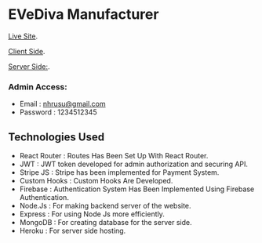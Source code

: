 # EVeDiva Manufacturer

[Live Site](https://evediva-manufacturer.web.app).

[Client Side](https://github.com/programming-hero-web-course1/manufacturer-website-client-side-najmul-rusu).

[Server Side:](https://github.com/programming-hero-web-course1/manufacturer-website-server-side-najmul-rusu).

### Admin Access:
* Email : nhrusu@gmail.com
* Password : 1234512345

## Technologies Used

* React Router : Routes Has Been Set Up With React Router.
* JWT : JWT token developed for admin authorization and securing API.
* Stripe JS : Stripe has been implemented for Payment System.
* Custom Hooks : Custom Hooks Are Developed.
* Firebase : Authentication System Has Been Implemented Using Firebase Authentication.
* Node.Js : For making backend server of the website.
* Express : For using Node Js more efficiently.
* MongoDB : For creating database for the server side.
* Heroku : For server side hosting.